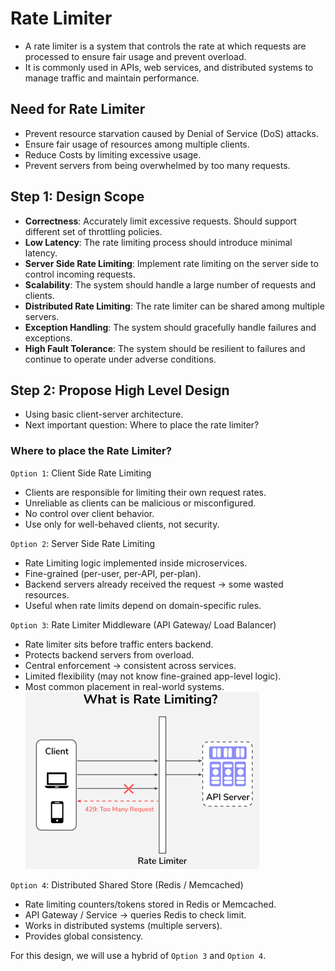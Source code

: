 # Rate Limiter

- A rate limiter is a system that controls the rate at which requests are processed to ensure fair usage and prevent overload.
- It is commonly used in APIs, web services, and distributed systems to manage traffic and maintain performance.

## Need for Rate Limiter
- Prevent resource starvation caused by Denial of Service (DoS) attacks.                        
- Ensure fair usage of resources among multiple clients.
- Reduce Costs by limiting excessive usage.
- Prevent servers from being overwhelmed by too many requests.

## Step 1: Design Scope
- **Correctness**: Accurately limit excessive requests. Should support different set of throttling policies.
- **Low Latency**: The rate limiting process should introduce minimal latency.
- **Server Side Rate Limiting**: Implement rate limiting on the server side to control incoming requests.
- **Scalability**: The system should handle a large number of requests and clients.
- **Distributed Rate Limiting**: The rate limiter can be shared among multiple servers.
- **Exception Handling**: The system should gracefully handle failures and exceptions.
- **High Fault Tolerance**: The system should be resilient to failures and continue to operate under adverse conditions.

## Step 2: Propose High Level Design

- Using basic client-server architecture.
- Next important question: Where to place the rate limiter?

### Where to place the Rate Limiter?

`Option 1`: Client Side Rate Limiting
- Clients are responsible for limiting their own request rates.
- Unreliable as clients can be malicious or misconfigured.
- No control over client behavior.
- Use only for well-behaved clients, not security.

`Option 2`: Server Side Rate Limiting
- Rate Limiting logic implemented inside microservices.
- Fine-grained (per-user, per-API, per-plan).
- Backend servers already received the request → some wasted resources.
- Useful when rate limits depend on domain-specific rules.

`Option 3`: Rate Limiter Middleware (API Gateway/ Load Balancer)
- Rate limiter sits before traffic enters backend.
- Protects backend servers from overload.
- Central enforcement → consistent across services.
- Limited flexibility (may not know fine-grained app-level logic).
- Most common placement in real-world systems.
![middleware.png](./../../images/rate-limiter-middleware.png)

`Option 4`: Distributed Shared Store (Redis / Memcached)
- Rate limiting counters/tokens stored in Redis or Memcached.
- API Gateway / Service → queries Redis to check limit.
- Works in distributed systems (multiple servers).
- Provides global consistency.

For this design, we will use a hybrid of `Option 3` and `Option 4`.

